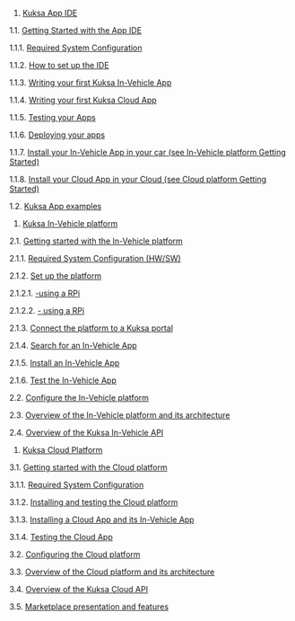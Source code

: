 1.  [Kuksa App IDE](./DraftVersion2.md#{-2.-Kuksa-App-IDE})
   

1.1. [Getting Started with the App IDE](./DraftVersion2.md#-{2.1-Getting-Started-with-the-App-IDE})

1.1.1. [Required System Configuration](./DraftVersion2.md#-{2.1.1-Requirement-system-configuration})

1.1.2. [How to set up the IDE]()

1.1.3. [Writing your first Kuksa In-Vehicle App]()

1.1.4. [Writing your first Kuksa Cloud App]()

1.1.5. [Testing your Apps]()

1.1.6. [Deploying your apps]()

1.1.7. [Install your In-Vehicle App in your car (see In-Vehicle platform Getting Started)]()

1.1.8. [Install your Cloud App in your Cloud (see Cloud platform Getting Started)]()

1.2. [Kuksa App examples]()

1.   [Kuksa In-Vehicle platform]()

2.1. [Getting started with the In-Vehicle platform]()

2.1.1. [Required System Configuration (HW/SW)]()

2.1.2. [Set up the platform]()

2.1.2.1. [-using a RPi]()

2.1.2.2. [- using a RPi]()

2.1.3. [Connect the platform to a Kuksa portal]()

2.1.4. [Search for an In-Vehicle App]()

2.1.5. [Install an In-Vehicle App]()

2.1.6. [Test the In-Vehicle App]()

2.2. [Configure the In-Vehicle platform]()

2.3. [Overview of the In-Vehicle platform and its architecture]()

2.4. [Overview of the Kuksa In-Vehicle API]()

1. [Kuksa Cloud Platform]()

3.1. [Getting started with the Cloud platform]()

3.1.1. [Required System Configuration]()

3.1.2. [Installing and testing the Cloud platform]()

3.1.3. [Installing a Cloud App and its In-Vehicle App]()

3.1.4. [Testing the Cloud App]()

3.2. [Configuring the Cloud platform]()

3.3. [Overview of the Cloud platform and its architecture]()

3.4. [Overview of the Kuksa Cloud API]()

3.5. [Marketplace presentation and features]()
